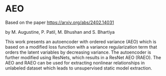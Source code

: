 # AEO
Based on the paper https://arxiv.org/abs/2402.14031

by M. Augustine, P. Patil, M. Bhushan and S. Bhartiya

This work presents an autoencoder with ordered
variance (AEO) which is based on a modified loss function with a
variance regularization term that orders the latent variables 
by decreasing variance.   The autoencoder is further modified
using ResNets, which results in a ResNet AEO (RAEO). The AEO and RAEO
can be used for extracting nonlinear relationships in unlabeled
dataset which leads to unsupervised static model extraction. 
